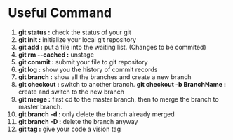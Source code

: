 # Useful Command
1. __git status :__ check the status of your git
2. __git init :__ initialize your local git repository
3. __git add :__ put a file into the waiting list. (Changes to be commited)
4. __git rm --cached :__ unstage
5. __git commit :__ submit your file to git repository
6. __git log :__ show you the history of commit records
7. __git branch :__ show all the branches and create a new branch
8. __git checkout :__ switch to another branch. __git checkout -b BranchName :__ create and switch to the new branch
9. __git merge :__ first cd to the master branch, then to merge the branch to master branch.
10. __git branch -d :__ only delete the branch already merged
11. __git branch -D :__ delete the branch anyway
12. __git tag :__ give your code a vision tag
